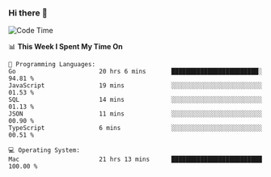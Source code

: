 ### Hi there 👋

<!--
**CrazyCollin/crazycollin** is a ✨ _special_ ✨ repository because its `README.md` (this file) appears on your GitHub profile.

Here are some ideas to get you started:

- 🔭 I’m currently working on ...
- 🌱 I’m currently learning ...
- 👯 I’m looking to collaborate on ...
- 🤔 I’m looking for help with ...
- 💬 Ask me about ...
- 📫 How to reach me: ...
- 😄 Pronouns: ...
- ⚡ Fun fact: ...
-->

<!--START_SECTION:waka-->
![Code Time](http://img.shields.io/badge/Code%20Time-2%2C583%20hrs%2027%20mins-blue)

📊 **This Week I Spent My Time On** 

```text
💬 Programming Languages: 
Go                       20 hrs 6 mins       ████████████████████████░   94.81 % 
JavaScript               19 mins             ░░░░░░░░░░░░░░░░░░░░░░░░░   01.53 % 
SQL                      14 mins             ░░░░░░░░░░░░░░░░░░░░░░░░░   01.13 % 
JSON                     11 mins             ░░░░░░░░░░░░░░░░░░░░░░░░░   00.90 % 
TypeScript               6 mins              ░░░░░░░░░░░░░░░░░░░░░░░░░   00.51 % 

💻 Operating System: 
Mac                      21 hrs 13 mins      █████████████████████████   100.00 % 
```


<!--END_SECTION:waka-->
